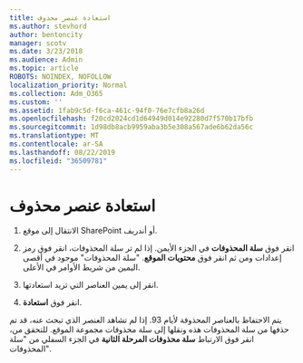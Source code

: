 ```yaml
---
title: استعادة عنصر محذوف
ms.author: stevhord
author: bentoncity
manager: scotv
ms.date: 3/23/2018
ms.audience: Admin
ms.topic: article
ROBOTS: NOINDEX, NOFOLLOW
localization_priority: Normal
ms.collection: Adm_O365
ms.custom: ''
ms.assetid: 1fab9c5d-f6ca-461c-94f0-76e7cfb8a26d
ms.openlocfilehash: f20cd2024cd1d64949d014e92280d7f570b17bfb
ms.sourcegitcommit: 1d98db8acb9959aba3b5e308a567ade6b62da56c
ms.translationtype: MT
ms.contentlocale: ar-SA
ms.lasthandoff: 08/22/2019
ms.locfileid: "36509781"
---
```

# <a name="restore-a-deleted-item"></a>استعادة عنصر محذوف

1. الانتقال إلى موقع SharePoint أو أندريف.
    
2. انقر فوق **سلة المحذوفات** في الجزء الأيمن. إذا لم تر سلة المحذوفات، انقر فوق رمز إعدادات ومن ثم انقر فوق **محتويات الموقع**. "سلة المحذوفات" موجود في أقصى اليمين من شريط الأوامر في الأعلى.
    
3. انقر إلى يمين العناصر التي تريد استعادتها.
    
4. انقر فوق **استعادة**.
    
يتم الاحتفاظ بالعناصر المحذوفة لأيام 93. إذا لم تشاهد العنصر الذي تبحث عنه، قد تم حذفها من سلة المحذوفات هذه ونقلها إلى سلة محذوفات مجموعة الموقع. للتحقق من، انقر فوق الارتباط **سلة محذوفات المرحلة الثانية** في الجزء السفلي من "سلة المحذوفات". 
  

